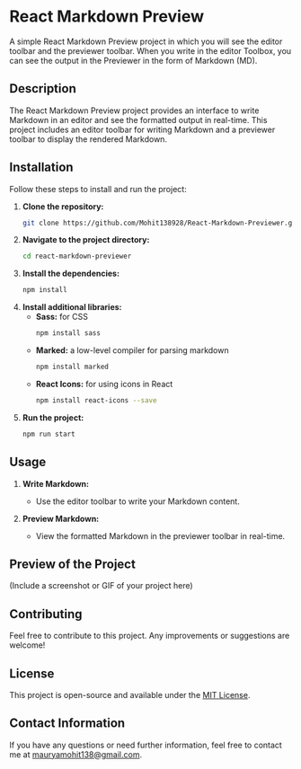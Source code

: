 # React Markdown Preview

A simple React Markdown Preview project in which you will see the editor toolbar and the previewer toolbar. When you write in the editor Toolbox, you can see the output in the Previewer in the form of Markdown (MD).

## Description

The React Markdown Preview project provides an interface to write Markdown in an editor and see the formatted output in real-time. This project includes an editor toolbar for writing Markdown and a previewer toolbar to display the rendered Markdown.

## Installation

Follow these steps to install and run the project:

1. **Clone the repository:**
   ```sh
   git clone https://github.com/Mohit138928/React-Markdown-Previewer.git
   ```
2. **Navigate to the project directory:**
   ```sh
   cd react-markdown-previewer
   ```
3. **Install the dependencies:**
   ```sh
   npm install
   ```
4. **Install additional libraries:**
   - **Sass:** for CSS
     ```sh
     npm install sass
     ```
   - **Marked:** a low-level compiler for parsing markdown
     ```sh
     npm install marked
     ```
   - **React Icons:** for using icons in React
     ```sh
     npm install react-icons --save
     ```
5. **Run the project:**
   ```sh
   npm run start
   ```

## Usage

1. **Write Markdown:**

   - Use the editor toolbar to write your Markdown content.

2. **Preview Markdown:**
   - View the formatted Markdown in the previewer toolbar in real-time.

## Preview of the Project

(Include a screenshot or GIF of your project here)

## Contributing

Feel free to contribute to this project. Any improvements or suggestions are welcome!

## License

This project is open-source and available under the [MIT License](LICENSE).

## Contact Information

If you have any questions or need further information, feel free to contact me at mauryamohit138@gmail.com.
